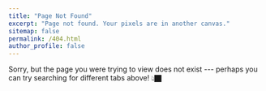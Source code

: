 ```yaml
---
title: "Page Not Found"
excerpt: "Page not found. Your pixels are in another canvas."
sitemap: false
permalink: /404.html
author_profile: false
---
```


Sorry, but the page you were trying to view does not exist --- perhaps you can try searching for different tabs above! 👆🏿

<script type="text/javascript">
  var GOOG_FIXURL_LANG = 'en';
  var GOOG_FIXURL_SITE = '{{ site.url }}'
</script>
<script type="text/javascript"
  src="//linkhelp.clients.google.com/tbproxy/lh/wm/fixurl.js">
</script>
